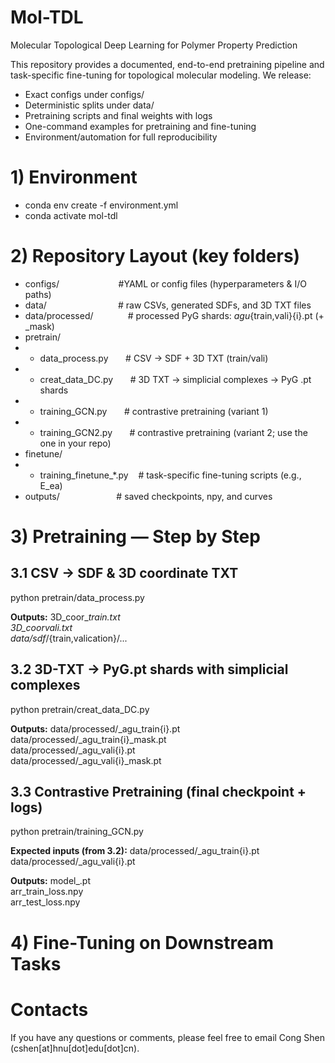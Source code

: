 # Mol-TDL
Molecular Topological Deep Learning for Polymer Property Prediction

This repository provides a documented, end-to-end pretraining pipeline and task-specific fine-tuning for topological molecular modeling. We release:
* Exact configs under configs/
* Deterministic splits under data/
* Pretraining scripts and final weights with logs
* One-command examples for pretraining and fine-tuning
* Environment/automation for full reproducibility

# 1) Environment
* conda env create -f environment.yml
* conda activate mol-tdl

# 2) Repository Layout (key folders)
- configs/     &nbsp;&nbsp;&nbsp;&nbsp;&nbsp;&nbsp;&nbsp;&nbsp;&nbsp;&nbsp;&nbsp;&nbsp;&nbsp;&nbsp;&nbsp;&nbsp;&nbsp;&nbsp;&nbsp;&nbsp;&nbsp;&nbsp;          #YAML or config files (hyperparameters & I/O paths)
- data/        &nbsp;&nbsp;&nbsp;&nbsp;&nbsp;&nbsp;&nbsp;&nbsp;&nbsp;&nbsp;&nbsp;&nbsp; &nbsp;&nbsp;&nbsp;&nbsp;&nbsp;&nbsp;&nbsp;&nbsp;&nbsp;&nbsp;&nbsp;&nbsp;&nbsp;&nbsp;          # raw CSVs, generated SDFs, and 3D TXT files   
- data/processed/   &nbsp;&nbsp;&nbsp;&nbsp;&nbsp;&nbsp;&nbsp;&nbsp;&nbsp;&nbsp;&nbsp;&nbsp;     # processed PyG shards: <dataset>_agu_{train,vali}{i}.pt (+ _mask)   
- pretrain/  
-  + data_process.py   &nbsp;&nbsp;&nbsp;&nbsp;&nbsp;   # CSV -> SDF + 3D TXT (train/vali)  
-  + creat_data_DC.py  &nbsp;&nbsp;&nbsp;&nbsp;&nbsp;   # 3D TXT -> simplicial complexes -> PyG .pt shards  
-  + training_GCN.py   &nbsp;&nbsp;&nbsp;&nbsp;&nbsp;   # contrastive pretraining (variant 1)  
-  + training_GCN2.py  &nbsp;&nbsp;&nbsp;&nbsp;&nbsp;  # contrastive pretraining (variant 2; use the one in your repo)  
- finetune/  
-  + training_finetune_*.py &nbsp;&nbsp; # task-specific fine-tuning scripts (e.g., E_ea)  
- outputs/           &nbsp;&nbsp;&nbsp;&nbsp;&nbsp;&nbsp;&nbsp;&nbsp;&nbsp;&nbsp;&nbsp;&nbsp;&nbsp;&nbsp;&nbsp;&nbsp;&nbsp;&nbsp;&nbsp;&nbsp;&nbsp;    # saved checkpoints, npy, and curves  

# 3) Pretraining — Step by Step
## 3.1 CSV → SDF & 3D coordinate TXT
python pretrain/data_process.py

**Outputs:**
3D_coor_<dataset>_train.txt  
3D_coor_<dataset>_vali.txt  
data/sdf_<dataset>/{train,valication}/...  

## 3.2 3D-TXT → PyG.pt shards with simplicial complexes
python pretrain/creat_data_DC.py

**Outputs:**
data/processed/<dataset>_agu_train{i}.pt  
data/processed/<dataset>_agu_train{i}_mask.pt  
data/processed/<dataset>_agu_vali{i}.pt  
data/processed/<dataset>_agu_vali{i}_mask.pt  

## 3.3 Contrastive Pretraining (final checkpoint + logs)
python pretrain/training_GCN.py  

**Expected inputs (from 3.2):**
data/processed/<dataset>_agu_train{i}.pt  
data/processed/<dataset>_agu_vali{i}.pt  

**Outputs:**
model_<dataset>.pt  
arr_train_loss.npy  
arr_test_loss.npy  

# 4) Fine-Tuning on Downstream Tasks


# Contacts
If you have any questions or comments, please feel free to email Cong Shen (cshen[at]hnu[dot]edu[dot]cn).

